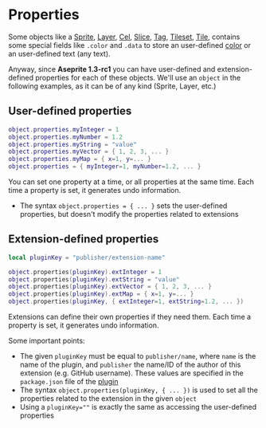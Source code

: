 # Properties

Some objects like a [Sprite](sprite.md#sprite),
[Layer](layer.md#layer), [Cel](cel.md#cel), [Slice](slice.md#slice),
[Tag](tag.md#tag), [Tileset](tileset.md#tileset), [Tile](tile.md#tile),
contains some special fields like `.color` and `.data` to store an
user-defined [color](color.md#color) or an user-defined text (any text).

Anyway, since **Aseprite 1.3-rc1** you can have user-defined and
extension-defined properties for each of these objects. We'll use an
`object` in the following examples, as it can be of any kind (Sprite,
Layer, etc.)

## User-defined properties

```lua
object.properties.myInteger = 1
object.properties.myNumber = 1.2
object.properties.myString = "value"
object.properties.myVector = { 1, 2, 3, ... }
object.properties.myMap = { x=1, y=... }
object.properties = { myInteger=1, myNumber=1.2, ... }
```

You can set one property at a time, or all properties at the same
time. Each time a property is set, it generates undo information.

* The syntax `object.properties = { ... }` sets the user-defined
  properties, but doesn't modify the properties related to extensions

## Extension-defined properties

```lua
local pluginKey = "publisher/extension-name"

object.properties(pluginKey).extInteger = 1
object.properties(pluginKey).extString = "value"
object.properties(pluginKey).extVector = { 1, 2, 3, ... }
object.properties(pluginKey).extMap = { x=1, y=... }
object.properties(pluginKey, { extInteger=1, extString=1.2, ... })
```

Extensions can define their own properties if they need them.  Each
time a property is set, it generates undo information.

Some important points:

* The given `pluginKey` must be equal to `publisher/name`, where
  `name` is the name of the plugin, and `publisher` the name/ID of the
  author of this extension (e.g. GitHub username). These values are
  specified in the `package.json` file of the [plugin](plugin.md#plugin)
* The syntax `object.properties(pluginKey, { ... })` is used to set
  all the properties related to the extension in the given `object`
* Using a `pluginKey=""` is exactly the same as accessing the
  user-defined properties
